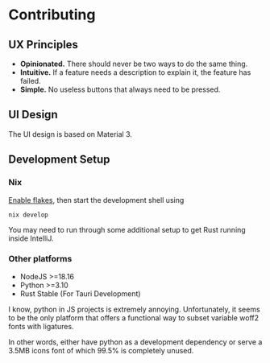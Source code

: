 # Contributing

## UX Principles

- **Opinionated.** There should never be two ways to do the same thing.
- **Intuitive.** If a feature needs a description to explain it,
  the feature has failed.
- **Simple.** No useless buttons that always need to be pressed.

## UI Design

The UI design is based on Material 3.

## Development Setup

### Nix

[Enable flakes](https://nixos.wiki/wiki/Flakes#Enable_flakes), then start the development shell using

```shell
nix develop
```

You may need to run through some additional setup to get Rust running inside IntelliJ.

### Other platforms

- NodeJS >=18.16
- Python >=3.10
- Rust Stable (For Tauri Development)

I know, python in JS projects is extremely annoying. Unfortunately,
it seems to be the only platform that offers a functional
way to subset variable woff2 fonts with ligatures.

In other words, either have python as a development dependency or
serve a 3.5MB icons font of which 99.5% is completely unused.
